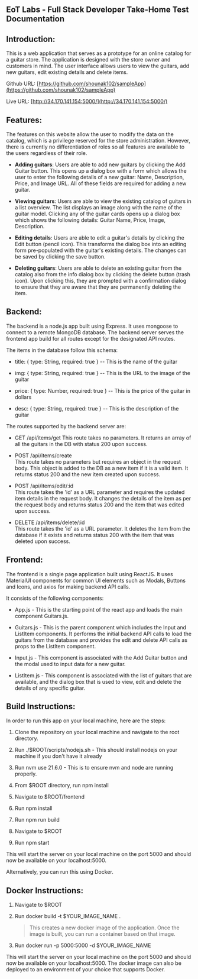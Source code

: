 ## **EoT Labs - Full Stack Developer Take-Home Test Documentation**

## Introduction:

This is a web application that serves as a prototype for an online
catalog for a guitar store. The application is designed with the store
owner and customers in mind. The user interface allows users to view the
guitars, add new guitars, edit existing details and delete items.

Github URL:
[https://github.com/shounak102/sampleApp](https://github.com/shounak102/sampleApp)

Live URL:
[http://34.170.141.154:5000/](http://34.170.141.154:5000/)

## Features:

The features on this website allow the user to modify the data on the
catalog, which is a privilege reserved for the store administration.
However, there is currently no differentiation of roles so all features
are available to the users regardless of their role.

-   **Adding guitars**: 
	Users are able to add new guitars by clicking
    the Add Guitar button. This opens up a dialog box with a form
    which allows the user to enter the following details of a new
    guitar: Name, Description, Price, and Image URL. All of these
    fields are required for adding a new guitar.

-   **Viewing guitars**:
    Users are able to view the existing catalog of
    guitars in a list overview. The list displays an image along with
    the name of the guitar model. Clicking any of the guitar cards
    opens up a dialog box which shows the following details: Guitar
    Name, Price, Image, Description.

-   **Editing details**:
    Users are able to edit a guitar's details by
    clicking the Edit button (pencil icon). This transforms the dialog
    box into an editing form pre-populated with the guitar's existing
    details. The changes can be saved by clicking the save button.

-   **Deleting guitars**:
    Users are able to delete an existing guitar
    from the catalog also from the info dialog box by clicking the
    delete button (trash icon). Upon clicking this, they are prompted
    with a confirmation dialog to ensure that they are aware that they
    are permanently deleting the item.

## Backend:

The backend is a node.js app built using Express. It uses mongoose to
connect to a remote MongoDB database. The backend server serves the
frontend app build for all routes except for the designated API routes.

The items in the database follow this schema:

-   title: { type: String, required: true } -- This is the name of the guitar

-   img: { type: String, required: true } -- This is the URL to the image of the guitar

-   price: { type: Number, required: true } -- This is the price of the guitar in dollars

-   desc: { type: String, required: true } -- This is the description of the guitar

The routes supported by the backend server are:

-   GET /api/items/get
    This route takes no parameters. It returns an array of all the
    guitars in the DB with status 200 upon success.

-   POST /api/items/create\
    This route takes no parameters but requires an object in the
    request body. This object is added to the DB as a new item if it
    is a valid item. It returns status 200 and the new item created
    upon success.

-   POST /api/items/edit/:id\
    This route takes the 'id' as a URL parameter and requires the
    updated item details in the request body. It changes the details
    of the item as per the request body and returns status 200 and the
    item that was edited upon success.

-   DELETE /api/items/delete/:id\
    This route takes the 'id' as a URL parameter. It deletes the item
    from the database if it exists and returns status 200 with the
    item that was deleted upon success.

## Frontend: 

The frontend is a single page application built using ReactJS. It uses
MaterialUI components for common UI elements such as Modals, Buttons and
Icons, and axios for making backend API calls.

It consists of the following components:

-   App.js - This is the starting point of the react app and loads the main component Guitars.js.

-   Guitars.js - This is the parent component which includes the Input and ListItem components. It performs the initial backend API calls to load the guitars from the database and provides the edit and delete API calls as props to the ListItem component.

-   Input.js - This component is associated with the Add Guitar button and the modal used to input data for a new guitar.

-   ListItem.js - This component is associated with the list of guitars that are available, and the dialog box that is used to view, edit and delete the details of any specific guitar.

## Build Instructions:

In order to run this app on your local machine, here are the steps:

1.  Clone the repository on your local machine and navigate to the root directory.

2.  Run ./\$ROOT/scripts/nodejs.sh - This should install nodejs on your machine if you don't have it already

3.  Run nvm use 21.6.0 - This is to ensure nvm and node are running properly.

4.  From \$ROOT directory, run npm install

5.  Navigate to \$ROOT/frontend

6.  Run npm install

7.  Run npm run build

8.  Navigate to \$ROOT

9.  Run npm start

This will start the server on your local machine on the port 5000 and
should now be available on your localhost:5000.

Alternatively, you can run this using Docker.

## Docker Instructions:

1.  Navigate to \$ROOT

2.  Run docker build -t \$YOUR_IMAGE_NAME .
    > This creates a new docker image of the application. Once the image
    > is built, you can run a container based on that image.



3.  Run docker run -p 5000:5000 -d \$YOUR_IMAGE_NAME

This will start the server on your local machine on the port 5000 and
should now be available on your localhost:5000. The docker image can
also be deployed to an environment of your choice that supports Docker.
